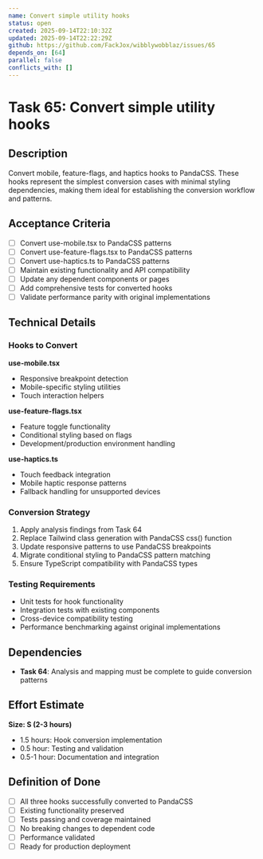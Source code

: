 ```yaml
---
name: Convert simple utility hooks
status: open
created: 2025-09-14T22:10:32Z
updated: 2025-09-14T22:22:29Z
github: https://github.com/FackJox/wibblywobblaz/issues/65
depends_on: [64]
parallel: false
conflicts_with: []
---
```


# Task 65: Convert simple utility hooks

## Description

Convert mobile, feature-flags, and haptics hooks to PandaCSS. These hooks represent the simplest conversion cases with minimal styling dependencies, making them ideal for establishing the conversion workflow and patterns.

## Acceptance Criteria

- [ ] Convert use-mobile.tsx to PandaCSS patterns
- [ ] Convert use-feature-flags.tsx to PandaCSS patterns  
- [ ] Convert use-haptics.ts to PandaCSS patterns
- [ ] Maintain existing functionality and API compatibility
- [ ] Update any dependent components or pages
- [ ] Add comprehensive tests for converted hooks
- [ ] Validate performance parity with original implementations

## Technical Details

### Hooks to Convert

**use-mobile.tsx**
- Responsive breakpoint detection
- Mobile-specific styling utilities
- Touch interaction helpers

**use-feature-flags.tsx**
- Feature toggle functionality
- Conditional styling based on flags
- Development/production environment handling

**use-haptics.ts**
- Touch feedback integration
- Mobile haptic response patterns
- Fallback handling for unsupported devices

### Conversion Strategy
1. Apply analysis findings from Task 64
2. Replace Tailwind class generation with PandaCSS css() function
3. Update responsive patterns to use PandaCSS breakpoints
4. Migrate conditional styling to PandaCSS pattern matching
5. Ensure TypeScript compatibility with PandaCSS types

### Testing Requirements
- Unit tests for hook functionality
- Integration tests with existing components
- Cross-device compatibility testing
- Performance benchmarking against original implementations

## Dependencies

- **Task 64**: Analysis and mapping must be complete to guide conversion patterns

## Effort Estimate

**Size: S (2-3 hours)**

- 1.5 hours: Hook conversion implementation
- 0.5 hour: Testing and validation
- 0.5-1 hour: Documentation and integration

## Definition of Done

- [ ] All three hooks successfully converted to PandaCSS
- [ ] Existing functionality preserved
- [ ] Tests passing and coverage maintained
- [ ] No breaking changes to dependent code
- [ ] Performance validated
- [ ] Ready for production deployment
